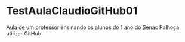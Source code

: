 # TestAulaClaudioGitHub01
Aula de um professor ensinando os alunos do 1 ano do Senac Palhoça utilizar GitHub
